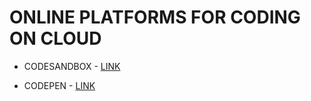 # ONLINE PLATFORMS FOR CODING ON CLOUD

* CODESANDBOX - [LINK](https://codesandbox.io/s/)

* CODEPEN - [LINK](https://codepen.io/flaviocopes/pen/VqeaxB)
